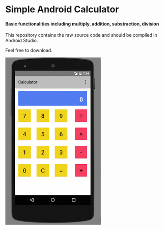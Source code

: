 # Simple Android Calculator
#### Basic functionalities including multiply, addition, substraction, division

This repository contains the raw source code and should be compiled in Android Studio.

Feel free to download.

![Calculator](https://raw.githubusercontent.com/truongtr/androidCalculator/master/thumbnail.png)
